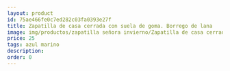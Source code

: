 ```yaml
---
layout: product
id: 75ae466fe0c7ed282c03fa0393e27f
title: Zapatilla de casa cerrada con suela de goma. Borrego de lana
image: img/productos/zapatilla señora invierno/Zapatilla de casa cerrada con suela de goma. Borrego de lana=25=azul marino.webp
price: 25
tags: azul marino
description: 
order: 0
---
```

